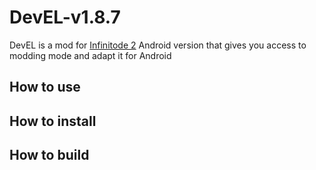 # DevEL-v1.8.7

DevEL is a mod for [Infinitode 2](https://infinitode.prineside.com/) Android version that gives you access to modding mode and adapt it for Android

## How to use

## How to install

## How to build
